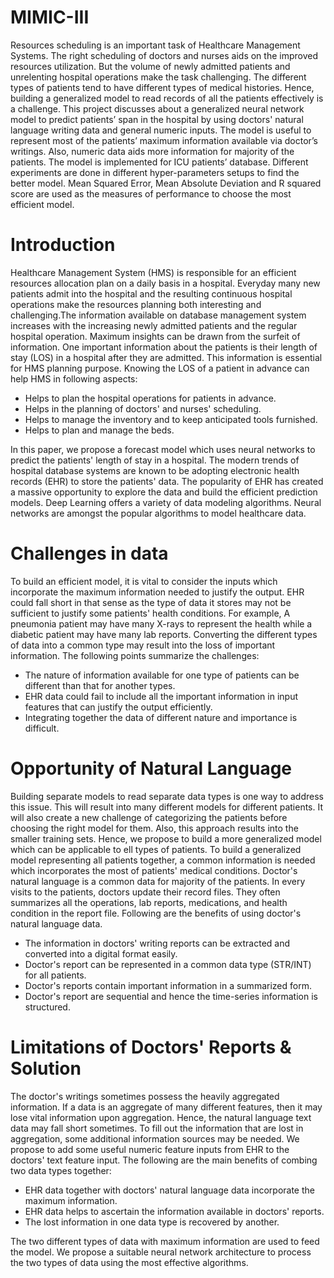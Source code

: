 # MIMIC-III
Resources scheduling is an important task of Healthcare Management Systems. The right scheduling of doctors and nurses aids on the improved resources utilization.  But the volume of newly admitted patients and unrelenting hospital operations make the task challenging.  The different types of patients tend to have different types of medical histories.  Hence, building a generalized model  to  read  records  of  all  the  patients  effectively  is  a  challenge.   This  project  discusses about  a  generalized  neural  network  model  to  predict  patients’  span  in  the  hospital  by using  doctors'  natural  language  writing  data  and  general  numeric  inputs.   The  model  is useful to represent most of the patients’ maximum information available via doctor’s writings.  Also, numeric data aids more information for majority of the patients.  The model is implemented for ICU patients’ database.  Different experiments are done in different hyper-parameters setups to find the better model.  Mean Squared Error, Mean Absolute Deviation and R squared score are used as the measures of performance to choose the most efficient model.

# Introduction
Healthcare Management System (HMS) is responsible for an efficient resources allocation plan on a daily basis in a hospital. Everyday many new patients admit into the hospital and the resulting continuous hospital operations make the resources planning both interesting and challenging.The information available on database management system increases with the increasing newly admitted patients and the regular hospital operation. Maximum insights can be drawn from the surfeit of information. One important information about the patients is their length of stay (LOS) in a hospital after they are admitted. This information is essential for HMS planning purpose. Knowing the LOS of a patient in advance can help HMS in following aspects:
- Helps to plan the hospital operations for patients in advance.
- Helps in the planning of doctors' and nurses' scheduling.
- Helps to manage the inventory and to keep anticipated tools furnished.
- Helps to plan and manage the beds.

In this paper, we propose a forecast model which uses neural networks to predict the patients' length of stay in a hospital. The modern trends of hospital database systems are known to be adopting electronic health records (EHR) to store the patients' data. The popularity of EHR has created a massive opportunity to explore the data and build the efficient prediction models. Deep Learning offers a variety of data modeling algorithms. Neural networks are amongst the popular algorithms to model healthcare data.

# Challenges in data
To build an efficient model, it is vital to consider the inputs which incorporate the maximum information needed to justify the output. EHR could fall short in that sense as the type of data it stores may not be sufficient to justify some patients' health conditions. For example, A pneumonia patient may have many X-rays to represent the health while a diabetic patient may have many lab reports. Converting the different types of data into a common type may result into the loss of important information. The following points summarize the challenges:
- The nature of information available for one type of patients can be different than that for another types.
- EHR data could fail to include all the important information in input features that can justify the output efficiently.
- Integrating together the data of different nature and importance is difficult.

# Opportunity of Natural Language
Building separate models to read separate data types is one way to address this issue. This will result into many different models for different patients. It will also create a new challenge of categorizing the patients before choosing the right model for them. Also, this approach results into the smaller training sets. Hence, we propose to build a more generalized model which can be applicable to ell types of patients. To build a generalized model representing all patients together, a common information is needed which incorporates the most of patients' medical conditions. Doctor's natural language is a common data for majority of the patients. In every visits to the patients, doctors update their record files. They often summarizes all the operations, lab reports, medications, and health condition in the report file. Following are the benefits of using doctor's natural language data.
- The information in doctors' writing reports can be extracted and converted into a digital format easily.
- Doctor's report can be represented in a common data type (STR/INT) for all patients.
- Doctor's reports contain important information in a summarized form.
- Doctor's report are sequential and hence the time-series information is structured.

# Limitations of Doctors' Reports & Solution
The doctor's writings sometimes possess the heavily aggregated information. If a data is an aggregate of many different features, then it may lose vital information upon aggregation. Hence, the natural language text data may fall short sometimes. To fill out the information that are lost in aggregation, some additional information sources may be needed. We propose to add some useful numeric feature inputs from EHR to the doctors' text feature input. The following are the main benefits of combing two data types together:
- EHR data together with doctors' natural language data incorporate the maximum information.
- EHR data helps to ascertain the information available in doctors' reports.
- The lost information in one data type is recovered by another.

The two different types of data with maximum information are used to feed the model. We propose a suitable neural network architecture to process the two types of data using the most effective algorithms.
